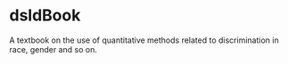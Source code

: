 # dsldBook
A textbook on the use of quantitative methods related to discrimination in race, gender and so on.
